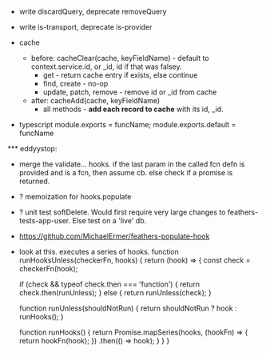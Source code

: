 
- write discardQuery, deprecate removeQuery
- write is-transport, deprecate is-provider

- cache
  - before: cacheClear(cache, keyFieldName) - default to context.service.id, or _id, id if that was falsey.
    - get - return cache entry if exists, else continue
    - find, create - no-op
    - update, patch, remove - remove id or _id from cache
  - after: cacheAdd(cache, keyFieldName)
    - all methods - **add each record to cache** with its id, _id.

- typescript
  module.exports = funcName;
  module.exports.default = funcName

*** eddyystop:
- merge the validate... hooks.
if the last param in the called fcn defn is provided and is a fcn, then assume cb.
else check if a promise is returned.
- ? memoization for hooks.populate
- ? unit test softDelete. Would first require very large changes to feathers-tests-app-user.
Else test on a 'live' db.
- https://github.com/MichaelErmer/feathers-populate-hook
- look at this. executes a series of hooks.
function runHooksUnless(checkerFn, hooks) {
  return (hook) => {
    const check = checkerFn(hook);

    if (check && typeof check.then === 'function') {
      return check.then(runUnless);
    } else {
      return runUnless(check);
    }

    function runUnless(shouldNotRun) {
      return shouldNotRun ? hook : runHooks();
    }

    function runHooks() {
      return Promise.mapSeries(hooks, (hookFn) => {
        return hookFn(hook);
      })
      .then(() => hook);
    }
  }
}